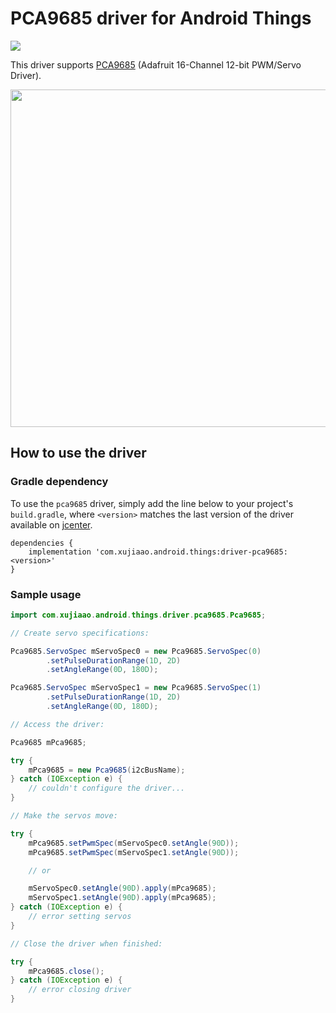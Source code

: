 # PCA9685 driver for Android Things

[![](https://img.shields.io/maven-metadata/v/http/jcenter.bintray.com/com/xujiaao/android/things/driver-pca9685/maven-metadata.xml.svg)](http://jcenter.bintray.com/com/xujiaao/android/things/driver-pca9685/maven-metadata.xml)

This driver supports [PCA9685](https://www.adafruit.com/product/815) (Adafruit 16-Channel 12-bit PWM/Servo Driver).

<img src="https://cdn-shop.adafruit.com/1200x900/815-04.jpg" width="540px" height="auto" />


## How to use the driver

### Gradle dependency

To use the `pca9685` driver, simply add the line below to your project's `build.gradle`, where `<version>` matches the 
last version of the driver available on [jcenter][jcenter].

````
dependencies {
    implementation 'com.xujiaao.android.things:driver-pca9685:<version>'
}
````


### Sample usage

````java
import com.xujiaao.android.things.driver.pca9685.Pca9685;

// Create servo specifications:

Pca9685.ServoSpec mServoSpec0 = new Pca9685.ServoSpec(0)
        .setPulseDurationRange(1D, 2D)
        .setAngleRange(0D, 180D);

Pca9685.ServoSpec mServoSpec1 = new Pca9685.ServoSpec(1)
        .setPulseDurationRange(1D, 2D)
        .setAngleRange(0D, 180D);

// Access the driver:

Pca9685 mPca9685;

try {
    mPca9685 = new Pca9685(i2cBusName);
} catch (IOException e) {
    // couldn't configure the driver...
}

// Make the servos move:

try {
    mPca9685.setPwmSpec(mServoSpec0.setAngle(90D));
    mPca9685.setPwmSpec(mServoSpec1.setAngle(90D));

    // or

    mServoSpec0.setAngle(90D).apply(mPca9685);
    mServoSpec1.setAngle(90D).apply(mPca9685);
} catch (IOException e) {
    // error setting servos
}

// Close the driver when finished:

try {
    mPca9685.close();
} catch (IOException e) {
    // error closing driver
}
````


[jcenter]: https://bintray.com/xujiaao/android-things/driver-pca9685/_latestVersion
